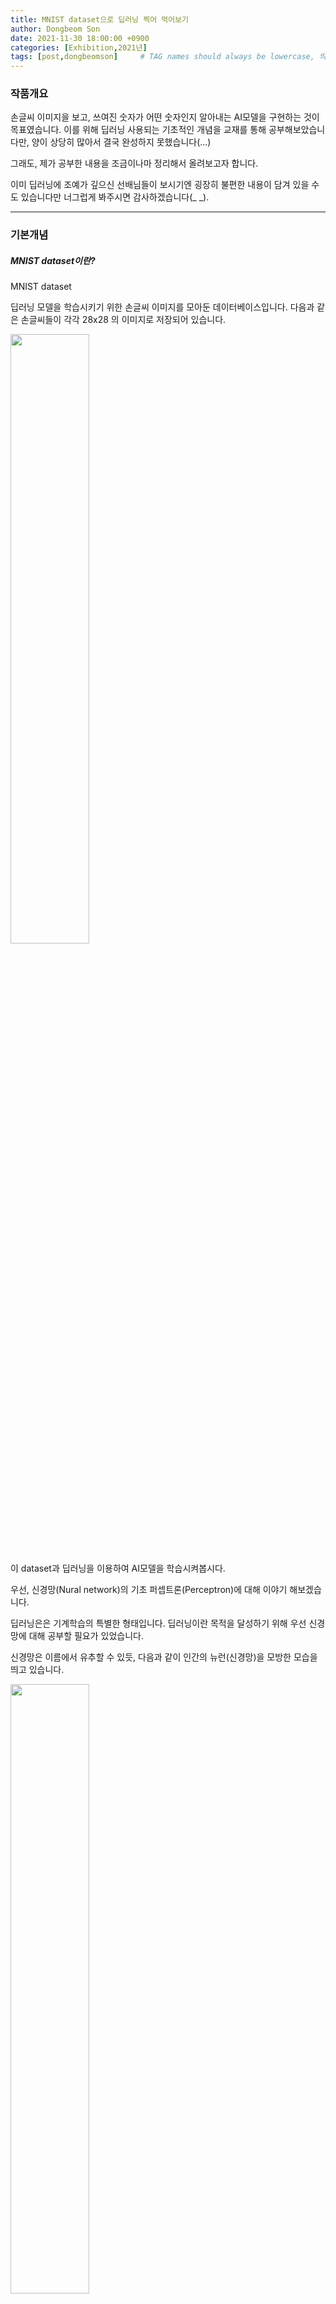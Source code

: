 ```yaml
---
title: MNIST dataset으로 딥러닝 찍어 먹어보기
author: Dongbeom Son
date: 2021-11-30 18:00:00 +0900
categories: [Exhibition,2021년]
tags: [post,dongbeomson]     # TAG names should always be lowercase, 띄어쓰기도 금지
---
```




### 작품개요

손글씨 이미지을 보고, 쓰여진 숫자가 어떤 숫자인지 알아내는 AI모델을 구현하는 것이 목표였습니다. 이를 위해 딥러닝 사용되는 기초적인 개념을 교재를 통해 공부해보았습니다만, 양이 상당히 많아서 결국 완성하지 못했습니다(…)

그래도, 제가 공부한 내용을 조금이나마 정리해서 올려보고자 합니다.

이미 딥러닝에 조예가 깊으신 선배님들이 보시기엔 굉장히 불편한 내용이 담겨 있을 수도 있습니다만 너그럽게 봐주시면 감사하겠습니다(_ _).



---

### 기본개념

##### MNIST dataset이란?

MNIST dataset

딥러닝 모델을 학습시키기 위한 손글씨 이미지를 모아둔 데이터베이스입니다. 다음과 같은 손글씨들이 각각 28x28 의 이미지로 저장되어 있습니다.

<img src="/assets/img/post/2021-11-30-dipingdeeplearning/mnist.png" width="50%">

 

이 dataset과 딥러닝을 이용하여 AI모델을 학습시켜봅시다.

 

우선, 신경망(Nural network)의 기초 퍼셉트론(Perceptron)에 대해 이야기 해보겠습니다.

딥러닝은은 기계학습의 특별한 형태입니다. 딥러닝이란 목적을 달성하기 위해 우선 신경망에 대해 공부할 필요가 있었습니다. 

신경망은 이름에서 유추할 수 있듯, 다음과 같이 인간의 뉴런(신경망)을 모방한 모습을 띄고 있습니다. 



<img src="/assets/img/post/2021-11-30-dipingdeeplearning/nn.png" width="50%">

 

뭔가 복잡해 보이는 이것을 좀 더 간단한 형태로 살펴보면



<img src="/assets/img/post/2021-11-30-dipingdeeplearning/perceptron.png" width="40%">

 

위 그림과 같습니다

 

위와 같은 구조를 퍼셉트론이라고 칭합니다. 퍼셉트론은 각각의 입력과 bias(편향), weight(가중치)를 이용하여 출력을 표현할 수 있습니다. 이를 통해 다양한 연산을 구현할 수 있습니다.

 

입력 x1, x2, x3, 편향 b와 가중치 w1, w2, w3로 이루어진 출력 y는 다음과 같이 표현할 수 있을 것입니다.

<img src="/assets/img/post/2021-11-30-dipingdeeplearning/weight.png" width="40%">

여기에 활성화 함수라는 개념을 더하여, 출력 값에 더욱 의의를 부여할 수 있게 됩니다.

대표적으로 사용되는 활성화 함수의 예는 sigmoid가 있습니다. sigmoid는 다음과 같습니다

 

<img src="/assets/img/post/2021-11-30-dipingdeeplearning/sigmoid.png" width="20%">

 

sigmoid 외에도 ReLu, softmax 등 다양한 활성화 함수가 사용됩니다.

즉, 신경망은 이런 식으로 가중치와 활성화 함수를 거친 값이 각 계층으로 전파되며, 최종적으로 출력층에 출력되는 값을 해석함으로써, 우리가 원하는 답을 얻는 구조라고 거칠게 요약할 수 있겠습니다.

 

출력층에 출력되는 값이 답과 얼마나 가까운지 알기 위해서 우리는 손실함수를 사용합니다. 손실 함수의 한 종류로, 오차제곱합이 있습니다. 

<img src="/assets/img/post/2021-11-30-dipingdeeplearning/sse.png" width="20%">

여기서 출력이 y이고, t가 정답이라고 했을 때, 위와 같은 함수를 정의함으로써 우리는 y가 t와 얼마나 차이가 나는지 (오차가 있는지) 알 수 있습니다. 예를 들자면, y1, y2, y3가 각각 입력으로 주어진 손글씨가 1, 2, 3일 확률을 나타내고, 입력으로 주어진 손글씨가 2일 때, t = [0, 1, 0]일 것입니다. 이 때 y = [0.1 , 0.8, 0.1]이라고 추정했을 경우가, y = [0.4, 0.2, 0.4]라고 추정 했을 경우보다 손실 함수 값이 작을 것입니다.

 

우리는 이 손실함수를 최소화하는 가중치 값들을 알아내야 합니다. 이를 위해 미분을 사용합니다

다음과 같이 가중치 값에 대해 손실함수를 미분하면, 가중치를 늘려야 할지, 줄여야 할지 알 수 있습니다. 이를 경사하강법 (gradient desent)라고 합니다. 물론 이 방법을 통해 추론한 가중치 값이 손실함수를 최소화하였는지, 단순히 극솟값을 구한 것인지는 알기 어렵습니다.

(이 문제의 해결 방법은 아직 공부하지 않아 잘 모르겠습니다. 더 공부해오겠습니다..ㅎ)







미분의 정의에 따라 가중치 값을 아주 작게 조정하여 (저는 대략 10^-4 정도의 값을 사용 했었습니다) 미분을 구현할 수도 있습니다. 다만 이러면 시간이 굉장히 오래 걸립니다. 다른 방법이 필요합니다. 이 때 오차역전파(back propagation)법을 사용할 수 있습니다.



<img src="/assets/img/post/2021-11-30-dipingdeeplearning/backprop.png" width="20%">

 

위 그림과 같이 어떤 계층을 지나갈 때, 가중치에 의한 미분 계수는 가중치를 변경하며 수치적으로 찾지 않고, chain rule을 이용하여 계층에 해당하는 도함수를 역전파함으로써 구할 수 있습니다.

 

이렇게 구한 미분계수에 학습률을 반영하여 가중치를 갱신할 수 있습니다. 이 과정이 경사하강법을 이용한 학습 방법입니다.



<img src="/assets/img/post/2021-11-30-dipingdeeplearning/gd.png" width="20%">

 w : 가중치 , l : 학습률 , dL/dw 가중치에 대한 loss function의 변화율

 

학습률은 hyperparameter 중 하나로, 우리가 직접 지정해주는 parameter중 하나입니다. 학습률이 너무 낮거나 크면, 학습이 제대로 이루어지지 않을 수 있습니다.



---

### 구현 

위 내용과 교재를 토대로 python code를 작성해보았습니다.

가중치가 행렬로 구현되어 있으므로, numpy를 이용해 연산하였습니다.

 

입력층과 은닉층 (2개의 층), 출력층으로 구성된 신경망입니다

```python
import sys, os
sys.path.append(os.pardir)
from common import *
from grad import *
from collections import OrderedDict
from layers import *


class TwoLayerNet:
    def __init__(self, input_size, hidden_size,
                 output_size, weight_init_std=0.01):
        self.params = {}
        self.params['W1'] = weight_init_std * \
            np.random.randn(input_size, hidden_size)
        self.params['b1'] = np.zeros(hidden_size)
        self.params['W2'] = weight_init_std * \
            np.random.randn(hidden_size, output_size)
        self.params['b2'] = np.zeros(output_size)

        # hierarchy
        self.layers = OrderedDict()
        self.layers['Affine1'] = \
            Affine(self.params['W1'], self.params['b1'])
        self.layers['Relu1'] = Relu()
        self.layers['Affine2'] = \
            Affine(self.params['W2'], self.params['b2'])

        self.lastLayer = SoftmaxWithLoss()


    def predict(self, x):
        for layer in self.layers.values():
            x = layer.forward(x)

        return x

    def loss(self, x, t):
        y = self.predict(x)

        return self.lastLayer.forward(y, t)

    def accuracy(self, x, t):
        y = self.predict(x)
        y = np.argmax(y, axis=1)
        t = np.argmax(t, axis=1)

        accuracy = np.sum(y == t) / float(x.shape[0])
        return accuracy

    def gradient(self, x, t):
        # forwardpropagation
        self.loss(x, t)

        # backpropagation
        dout = 1
        dout = self.lastLayer.backward(dout)

        layers = list(self.layers.values())
        layers.reverse()
        for layer in layers:
            dout = layer.backward(dout)

        # save result
        grads = {}
        grads['W1'] = self.layers['Affine1'].dW
        grads['b1'] = self.layers['Affine1'].db
        grads['W2'] = self.layers['Affine2'].dW
        grads['b2'] = self.layers['Affine2'].db

        return grads
```





신경망에 사용된 계층의 구현입니다

```python
import numpy as np
from common import *

class Affine:
    def __init__(self, W, b):
        self.W = W
        self.b = b
        self.x = None
        self.dW = None
        self.db = None

    def forward(self, x):
        self.x = x
        out = np.dot(x, self.W) + self.b

        return out

    def backward(self, dout):
        dx = np.dot(dout, self.W.T)
        self.dW = np.dot(self.x.T, dout)
        self.db = np.sum(dout, axis=0)

        return dx

class SoftmaxWithLoss:
    def __init__(self):
        self.loss = None
        self.y = None
        self.t = None

    def forward(self, x, t):
        self.t = t
        self.y = softmax(x)
        self.loss = cross_entropy_error(self.y, self.t)

        return self.loss

    def backward(self, dout=1):
        batch_size = self.t.shape[0]
        dx = (self.y - self.t) / batch_size

        return dx


class Relu():
    def __init(self):
        self.mask = None

    def forward(self, x):
        self.mask = (x <= 0)
        out = x.copy()
        out[self.mask] = 0

        return out

    def backward(self, dout):
        dout[self.mask] = 0
        dx = dout

        return dx
```





활성화 함수의 구현입니다

```python
import numpy as np


def identity_function(x):
    return x


def step_function(x):
    return np.array(x > 0, dtype=np.int)


def sigmoid(x):
    return 1 / (1 + np.exp(-x))


def sigmoid_grad(x):
    return (1.0 - sigmoid(x)) * sigmoid(x)


def relu(x):
    return np.maximum(0, x)


def relu_grad(x):
    grad = np.zeros(x)
    grad[x >= 0] = 1
    return grad


def softmax(x):
    if x.ndim == 2:
        x = x.T
        x = x - np.max(x, axis=0)
        y = np.exp(x) / np.sum(np.exp(x), axis=0)
        return y.T

    x = x - np.max(x)  # 오버플로 대책
    return np.exp(x) / np.sum(np.exp(x))


def mean_squared_error(y, t):
    return 0.5 * np.sum((y - t) ** 2)


def cross_entropy_error(y, t):
    if y.ndim == 1:
        t = t.reshape(1, t.size)
        y = y.reshape(1, y.size)

    # 훈련 데이터가 원-핫 벡터라면 정답 레이블의 인덱스로 반환
    if t.size == y.size:
        t = t.argmax(axis=1)

    batch_size = y.shape[0]
    return -np.sum(np.log(y[np.arange(batch_size), t] + 1e-7)) / batch_size


def softmax_loss(X, t):
    y = softmax(X)
    return cross_entropy_error(y, t)
```



---

### 학습 결과

위에서 구현한 신경망을 바탕으로, data를 학습하는 code입니다.

10000개의 data에서 minibatch의 크기를 100으로 설정하였습니다.

```python
import numpy as np
import matplotlib.pylab as plt
from dataset.mnist import load_mnist
from twoLayer import TwoLayerNet

(x_train, t_train), (x_test, t_test) = \
    load_mnist(normalize=True, one_hot_label=True)

network = TwoLayerNet(input_size=784, hidden_size=50, output_size=10)

# hyper_parameter
train_size = 10000
batch_size = 100
learning_rate = 0.5
iters_num = 10000

# estimate_parameter
train_loss_list = np.array([])
train_acc_list = []
test_acc_list = []

# iteration per 1epoch
iter_per_epoch = max(train_size / batch_size, 1)
print(iter_per_epoch)
print(train_size)
print(batch_size)
print(str(iter_per_epoch) + " : iter")


for i in range(iters_num):
    print(str(i)+" step")
    # make mini-batch
    batch_mask = np.random.choice(train_size, batch_size)
    x_batch = x_train[batch_mask]
    t_batch = t_train[batch_mask]

    # calculate gradient
    # grad = network.numerical_gradient(x_batch, t_batch)
    grad = network.gradient(x_batch, t_batch)

    # renew parameter
    for key in ('W1', 'b1', 'W2', 'b2'):
        network.params[key] -= learning_rate * grad[key]

    # record results
    loss = network.loss(x_batch, t_batch)
    train_loss_list = np.append(train_loss_list,loss)
    #print(train_loss_list[i])

    # accuracy for 1 epoch
    if i % iter_per_epoch == 0:
        train_acc = network.accuracy(x_train, t_train)
        test_acc = network.accuracy(x_test, t_test)
        train_acc_list.append(train_acc)
        test_acc_list.append(test_acc)

x = np.arange(0,iters_num,step=100)
x2 = np.arange(0,iters_num,step=iter_per_epoch)

axis1 = plt.gca()
axis1.set_xlabel('iteration')
axis2 = axis1.twinx()
axis1.plot(x, train_loss_list[x], label='los', color='blue')
axis1.set_ylabel('y1: loss')
axis2.plot(x2, train_acc_list, label='train_acc', color='orange')
axis2.plot(x2, test_acc_list, label='test_acc', color='green', linestyle='--')
axis2.set_ylabel('y2: accuracy')

axis1.legend(loc='lower left')
axis2.legend(loc='lower right')

plt.show()
```



1 epoch 당 학습에 사용된 train_data와 테스트에 사용된 test_data에 대해 모델의 정확도를 그래프로 나타내니 다음과 같은 결과를 얻을 수 있었습니다.

<img src="/assets/img/post/2021-11-30-dipingdeeplearning/lr_05.png" width="60%">

learning rate = 0.5



학습이 진행됨에 따라 loss가 줄어들고, train_data와 test_data에 대해 정확도가 함께 상승하는 것을 확인할 수 있었습니다. 학습에 사용된 train_data뿐만 아니라, 처음 보는 data인 test_data에 대해서도 모델이 유효한 것을 알 수 있습니다.



학습률에 따른 학습 효과를 확인해보기 위해 여러 학습률로도 학습을 진행해보았습니다. 



<img src="/assets/img/post/2021-11-30-dipingdeeplearning/lr_12.png" width="60%">

learning rate = 1.2

<img src="/assets/img/post/2021-11-30-dipingdeeplearning/lr_15.png" width="60%">

learning rate = 1.5



학습률에 따라 학습이 잘 이루어지지 않을 수도 있음을 알 수 있습니다.



---

### 마치며

내용이 많이 부실한게 느껴져서 더 준비할 수 있었으면 하는 아쉬움이 있습니다

다음엔 좀 더 고여서 오도록 하겠습니다

